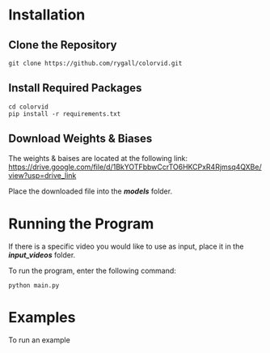 # Installation
## Clone the Repository

    git clone https://github.com/rygall/colorvid.git

## Install Required Packages

    cd colorvid
    pip install -r requirements.txt

## Download Weights & Biases
The weights & baises are located at the following link:
    https://drive.google.com/file/d/1BkYOTFbbwCcrTO6HKCPxR4Rjmsq4QXBe/view?usp=drive_link

Place the downloaded file into the _**models**_ folder.


# Running the Program
If there is a specific video you would like to use as input, place it in the  _**input_videos**_ folder.

To run the program, enter the following command:

    python main.py 


# Examples
To run an example